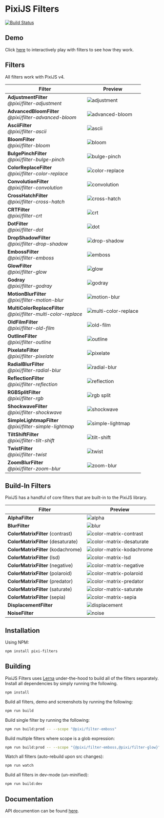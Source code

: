# PixiJS Filters

[![Build Status](https://travis-ci.org/pixijs/pixi-filters.svg?branch=master)](https://travis-ci.org/pixijs/pixi-filters)

## Demo

Click [here](https://pixijs.github.io/pixi-filters/examples) to interactively play with filters to see how they work.

## Filters

All filters work with PixiJS v4.

| Filter | Preview |
|---|---|
| **AdjustmentFilter**<br>_@pixi/filter-adjustment_ | ![adjustment](https://pixijs.github.io/pixi-filters/tools/screenshots/dist/adjustment.png?v=2) |
| **AdvancedBloomFilter**<br>_@pixi/filter-advanced-bloom_ | ![advanced-bloom](https://pixijs.github.io/pixi-filters/tools/screenshots/dist/advanced-bloom.png?v=2) |
| **AsciiFilter**<br>_@pixi/filter-ascii_ | ![ascii](https://pixijs.github.io/pixi-filters/tools/screenshots/dist/ascii.png?v=2) |
| **BloomFilter**<br>_@pixi/filter-bloom_ | ![bloom](https://pixijs.github.io/pixi-filters/tools/screenshots/dist/bloom.png?v=2) |
| **BulgePinchFilter**<br>_@pixi/filter-bulge-pinch_ | ![bulge-pinch](https://pixijs.github.io/pixi-filters/tools/screenshots/dist/bulge-pinch.gif?v=2) |
| **ColorReplaceFilter**<br>_@pixi/filter-color-replace_ | ![color-replace](https://pixijs.github.io/pixi-filters/tools/screenshots/dist/color-replace.png?v=2) |
| **ConvolutionFilter**<br>_@pixi/filter-convolution_ | ![convolution](https://pixijs.github.io/pixi-filters/tools/screenshots/dist/convolution.png?v=2) |
| **CrossHatchFilter**<br>_@pixi/filter-cross-hatch_ | ![cross-hatch](https://pixijs.github.io/pixi-filters/tools/screenshots/dist/cross-hatch.png?v=2) |
| **CRTFilter**<br>_@pixi/filter-crt_ | ![crt](https://pixijs.github.io/pixi-filters/tools/screenshots/dist/crt.gif?v=2) |
| **DotFilter**<br>_@pixi/filter-dot_ | ![dot](https://pixijs.github.io/pixi-filters/tools/screenshots/dist/dot.png?v=2) |
| **DropShadowFilter**<br>_@pixi/filter-drop-shadow_| ![drop-shadow](https://pixijs.github.io/pixi-filters/tools/screenshots/dist/drop-shadow.png?v=2) |
| **EmbossFilter**<br>_@pixi/filter-emboss_ | ![emboss](https://pixijs.github.io/pixi-filters/tools/screenshots/dist/emboss.png?v=2) |
| **GlowFilter**<br>_@pixi/filter-glow_ | ![glow](https://pixijs.github.io/pixi-filters/tools/screenshots/dist/glow.png?v=2) |
| **Godray**<br>_@pixi/filter-godray_ | ![godray](https://pixijs.github.io/pixi-filters/tools/screenshots/dist/godray.gif?v=2) |
| **MotionBlurFilter**<br>_@pixi/filter-motion-blur_ | ![motion-blur](https://pixijs.github.io/pixi-filters/tools/screenshots/dist/motion-blur.png?v=1) |
| **MultiColorReplaceFilter**<br>_@pixi/filter-multi-color-replace_ | ![multi-color-replace](https://pixijs.github.io/pixi-filters/tools/screenshots/dist/multi-color-replace.png?v=1) |
| **OldFilmFilter**<br>_@pixi/filter-old-film_ | ![old-film](https://pixijs.github.io/pixi-filters/tools/screenshots/dist/old-film.gif?v=2) |
| **OutlineFilter**<br>_@pixi/filter-outline_ | ![outline](https://pixijs.github.io/pixi-filters/tools/screenshots/dist/outline.png?v=2) |
| **PixelateFilter**<br>_@pixi/filter-pixelate_ | ![pixelate](https://pixijs.github.io/pixi-filters/tools/screenshots/dist/pixelate.png?v=2) |
| **RadialBlurFilter**<br>_@pixi/filter-radial-blur_ | ![radial-blur](https://pixijs.github.io/pixi-filters/tools/screenshots/dist/radial-blur.png?v=2) |
| **ReflectionFilter**<br>_@pixi/filter-reflection_ | ![reflection](https://pixijs.github.io/pixi-filters/tools/screenshots/dist/reflection.png?v=2) |
| **RGBSplitFilter**<br>_@pixi/filter-rgb_ | ![rgb split](https://pixijs.github.io/pixi-filters/tools/screenshots/dist/rgb.png?v=2) |
| **ShockwaveFilter**<br>_@pixi/filter-shockwave_ | ![shockwave](https://pixijs.github.io/pixi-filters/tools/screenshots/dist/shockwave.gif?v=3) |
| **SimpleLightmapFilter**<br>_@pixi/filter-simple-lightmap_ | ![simple-lightmap](https://pixijs.github.io/pixi-filters/tools/screenshots/dist/simple-lightmap.png?v=2) |
| **TiltShiftFilter**<br>_@pixi/filter-tilt-shift_ | ![tilt-shift](https://pixijs.github.io/pixi-filters/tools/screenshots/dist/tilt-shift.png?v=2) |
| **TwistFilter**<br>_@pixi/filter-twist_ | ![twist](https://pixijs.github.io/pixi-filters/tools/screenshots/dist/twist.png?v=2) |
| **ZoomBlurFilter**<br>_@pixi/filter-zoom-blur_ | ![zoom-blur](https://pixijs.github.io/pixi-filters/tools/screenshots/dist/zoom-blur.png?v=4) |

## Build-In Filters

PixiJS has a handful of core filters that are built-in to the PixiJS library.

| Filter | Preview |
|---|---|
| **AlphaFilter** | ![alpha](https://pixijs.github.io/pixi-filters/tools/screenshots/dist/alpha.png?v=2) |
| **BlurFilter** | ![blur](https://pixijs.github.io/pixi-filters/tools/screenshots/dist/blur.png?v=2) |
| **ColorMatrixFilter** (contrast) | ![color-matrix-contrast](https://pixijs.github.io/pixi-filters/tools/screenshots/dist/color-matrix-contrast.png?v=2) |
| **ColorMatrixFilter** (desaturate) | ![color-matrix-desaturate](https://pixijs.github.io/pixi-filters/tools/screenshots/dist/color-matrix-desaturate.png?v=2) |
| **ColorMatrixFilter** (kodachrome) | ![color-matrix-kodachrome](https://pixijs.github.io/pixi-filters/tools/screenshots/dist/color-matrix-kodachrome.png?v=2) |
| **ColorMatrixFilter** (lsd) | ![color-matrix-lsd](https://pixijs.github.io/pixi-filters/tools/screenshots/dist/color-matrix-lsd.png?v=2) |
| **ColorMatrixFilter** (negative) | ![color-matrix-negative](https://pixijs.github.io/pixi-filters/tools/screenshots/dist/color-matrix-negative.png?v=2) |
| **ColorMatrixFilter** (polaroid) | ![color-matrix-polaroid](https://pixijs.github.io/pixi-filters/tools/screenshots/dist/color-matrix-polaroid.png?v=2) |
| **ColorMatrixFilter** (predator) | ![color-matrix-predator](https://pixijs.github.io/pixi-filters/tools/screenshots/dist/color-matrix-predator.png?v=2) |
| **ColorMatrixFilter** (saturate) | ![color-matrix-saturate](https://pixijs.github.io/pixi-filters/tools/screenshots/dist/color-matrix-saturate.png?v=2) |
| **ColorMatrixFilter** (sepia) | ![color-matrix-sepia](https://pixijs.github.io/pixi-filters/tools/screenshots/dist/color-matrix-sepia.png?v=2) |
| **DisplacementFilter** | ![displacement](https://pixijs.github.io/pixi-filters/tools/screenshots/dist/displacement.png?v=2) |
| **NoiseFilter** | ![noise](https://pixijs.github.io/pixi-filters/tools/screenshots/dist/noise.png?v=2) |

## Installation

Using NPM:

```bash
npm install pixi-filters
```

## Building

PixiJS Filters uses [Lerna](https://github.com/lerna/lerna) under-the-hood to build all of the filters separately. Install all dependencies by simply running the following.

```bash
npm install
```

Build all filters, demo and screenshots by running the following:

```bash
npm run build
```

Build single filter by running the following:

```bash
npm run build:prod -- --scope "@pixi/filter-emboss"
```

Build multiple filters where scope is a glob expression:

```bash
npm run build:prod -- --scope "{@pixi/filter-emboss,@pixi/filter-glow}"
```

Watch all filters (auto-rebuild upon src changes):

```bash
npm run watch
```

Build all filters in dev-mode (un-minified):

```bash
npm run build:dev
```

## Documentation

API documention can be found [here](http://pixijs.github.io/pixi-filters/docs/).
